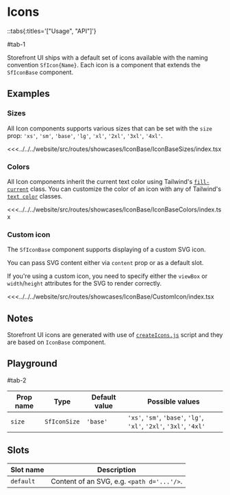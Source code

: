 # Icons

::tabs{:titles='["Usage", "API"]'}

#tab-1

Storefront UI ships with a default set of icons available with the naming convention `SfIcon{Name}`. Each icon is a component that extends the `SfIconBase` component.

<!-- ## List of icons

List of all icons shipped with Storefront UI below. Click on any of the icons to copy its name.

<Showcase showcase-name="IconBase/ListOfIcons"  allow="clipboard-write">

<<<../../../website/src/routes/showcases/IconBase/ListOfIcons/index.tsx -->

</Showcase>

## Examples

### Sizes

All Icon components supports various sizes that can be set with the `size` prop: `'xs'`, `'sm'`, `'base'`, `'lg'`, `'xl'`, `'2xl'`, `'3xl'`, `'4xl'`.

<Showcase showcase-name="IconBase/IconBaseSizes" style="min-height:300px">

<<<../../../website/src/routes/showcases/IconBase/IconBaseSizes/index.tsx

</Showcase>

### Colors

All Icon components inherit the current text color using Tailwind's [`fill-current`](https://tailwindcss.com/docs/fill) class. You can customize the color of an icon with any of Tailwind's [`text color`](https://tailwindcss.com/docs/text-color) classes.

<Showcase showcase-name="IconBase/IconBaseColors">

<<<../../../website/src/routes/showcases/IconBase/IconBaseColors/index.tsx

</Showcase>

### Custom icon

The `SfIconBase` component supports displaying of a custom SVG icon.

You can pass SVG content either via `content` prop or as a default slot.

If you're using a custom icon, you need to specify either the `viewBox` or `width`/`height` attributes for the SVG to render correctly.

<Showcase showcase-name="IconBase/CustomIcon">

<<<../../../website/src/routes/showcases/IconBase/CustomIcon/index.tsx

</Showcase>

## Notes

Storefront UI icons are generated with use of [`createIcons.js`](https://github.com/vuestorefront/storefront-ui/blob/v2/createIcons.js) script and they are based on `IconBase` component.

<!-- ## Accessibility notes

When using an Icon without any additional label and/or description, you should specify an `aria-label` on the icon component. -->

## Playground

<Generate class="playground" />

#tab-2

| Prop name | Type         | Default value | Possible values                                                     |
| --------- | ------------ | ------------- | ------------------------------------------------------------------- |
| `size`    | `SfIconSize` | `'base'`      | `'xs'`, `'sm'`, `'base'`, `'lg'`, `'xl'`, `'2xl'`, `'3xl'`, `'4xl'` |

## Slots

| Slot name | Description                                |
| --------- | ------------------------------------------ |
| `default` | Content of an SVG, e.g. `<path d='...'/>`. |
